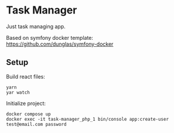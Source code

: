 # Task Manager
Just task managing app.  

Based on symfony docker template:  
https://github.com/dunglas/symfony-docker

## Setup
Build react files:
```
yarn
yar watch 
```

Initialize project:
```
docker compose up
docker exec -it task-manager_php_1 bin/console app:create-user test@email.com password
```


